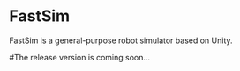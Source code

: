 # FastSim
FastSim is a general-purpose robot simulator based on Unity.

#The release version is coming soon...
